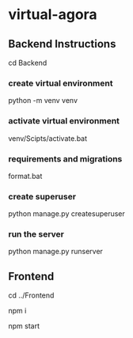 # virtual-agora

## Backend Instructions

cd Backend


### create virtual environment
python -m venv venv

### activate virtual environment 
venv/Scipts/activate.bat

### requirements and migrations
format.bat

### create superuser
python manage.py createsuperuser

### run the server
python manage.py runserver

## Frontend
cd ../Frontend

npm i

npm start
